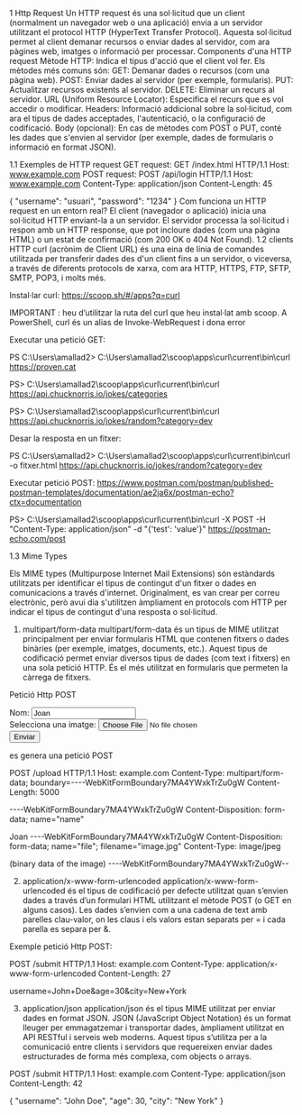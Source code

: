 1 Http Request
Un HTTP request és una sol·licitud que un client (normalment un navegador web o una aplicació) envia a un servidor utilitzant el protocol HTTP (HyperText Transfer Protocol). Aquesta sol·licitud permet al client demanar recursos o enviar dades al servidor, com ara pàgines web, imatges o informació per processar.
Components d'una HTTP request
Mètode HTTP: Indica el tipus d'acció que el client vol fer. Els mètodes més comuns són:
GET: Demanar dades o recursos (com una pàgina web).
POST: Enviar dades al servidor (per exemple, formularis).
PUT: Actualitzar recursos existents al servidor.
DELETE: Eliminar un recurs al servidor.
URL (Uniform Resource Locator): Especifica el recurs que es vol accedir o modificar.
Headers: Informació addicional sobre la sol·licitud, com ara el tipus de dades acceptades, l'autenticació, o la configuració de codificació.
Body (opcional): En cas de mètodes com POST o PUT, conté les dades que s'envien al servidor (per exemple, dades de formularis o informació en format JSON).

1.1 Exemples de HTTP request
GET request:
GET /index.html HTTP/1.1
Host: www.example.com
POST request:
POST /api/login HTTP/1.1
Host: www.example.com
Content-Type: application/json
Content-Length: 45


{
  "username": "usuari",
  "password": "1234"
}
Com funciona un HTTP request en un entorn real?
El client (navegador o aplicació) inicia una sol·licitud HTTP enviant-la a un servidor.
El servidor processa la sol·licitud i respon amb un HTTP response, que pot incloure dades (com una pàgina HTML) o un estat de confirmació (com 200 OK o 404 Not Found).
1.2 clients HTTP
curl (acrònim de Client URL) és una eina de línia de comandes utilitzada per transferir dades des d'un client fins a un servidor, o viceversa, a través de diferents protocols de xarxa, com ara HTTP, HTTPS, FTP, SFTP, SMTP, POP3, i molts més.

Instal·lar curl:  https://scoop.sh/#/apps?q=curl

IMPORTANT : heu d’utilitzar la ruta del curl que heu instal·lat amb scoop. A PowerShell, curl és un alias de Invoke-WebRequest i dona error 

Executar una petició GET:

PS C:\Users\amallad2> C:\Users\amallad2\scoop\apps\curl\current\bin\curl https://proven.cat

PS> C:\Users\amallad2\scoop\apps\curl\current\bin\curl  https://api.chucknorris.io/jokes/categories

PS> C:\Users\amallad2\scoop\apps\curl\current\bin\curl  https://api.chucknorris.io/jokes/random?category=dev



Desar la resposta en un fitxer:

PS C:\Users\amallad2> C:\Users\amallad2\scoop\apps\curl\current\bin\curl -o fitxer.html https://api.chucknorris.io/jokes/random?category=dev


Executar petició POST:  https://www.postman.com/postman/published-postman-templates/documentation/ae2ja6x/postman-echo?ctx=documentation

PS> C:\Users\amallad2\scoop\apps\curl\current\bin\curl -X POST -H "Content-Type: application/json"  -d "{'test': 'value'}" https://postman-echo.com/post

1.3 Mime Types

Els MIME types (Multipurpose Internet Mail Extensions) són estàndards utilitzats per identificar el tipus de contingut d'un fitxer o dades en comunicacions a través d'internet. Originalment, es van crear per correu electrònic, però avui dia s'utilitzen àmpliament en protocols com HTTP per indicar el tipus de contingut d'una resposta o sol·licitud.

1. multipart/form-data
multipart/form-data és un tipus de MIME utilitzat principalment per enviar formularis HTML que contenen fitxers o dades binàries (per exemple, imatges, documents, etc.). Aquest tipus de codificació permet enviar diversos tipus de dades (com text i fitxers) en una sola petició HTTP. És el més utilitzat en formularis que permeten la càrrega de fitxers.

Petició Http POST
<form action="https://example.com/upload" method="POST" enctype="multipart/form-data">
    <label for="name">Nom:</label>
    <input type="text" id="name" name="name" value="Joan">
    <br>
    <label for="file">Selecciona una imatge:</label>
    <input type="file" id="file" name="file">
    <br>
    <input type="submit" value="Enviar">
</form>

es genera una petició POST

POST /upload HTTP/1.1
Host: example.com
Content-Type: multipart/form-data; boundary=----WebKitFormBoundary7MA4YWxkTrZu0gW
Content-Length: 5000


----WebKitFormBoundary7MA4YWxkTrZu0gW
Content-Disposition: form-data; name="name"


Joan
----WebKitFormBoundary7MA4YWxkTrZu0gW
Content-Disposition: form-data; name="file"; filename="image.jpg"
Content-Type: image/jpeg


(binary data of the image)
----WebKitFormBoundary7MA4YWxkTrZu0gW--


2. application/x-www-form-urlencoded
application/x-www-form-urlencoded és el tipus de codificació per defecte utilitzat quan s’envien dades a través d’un formulari HTML utilitzant el mètode POST (o GET en alguns casos). Les dades s’envien com a una cadena de text amb parelles clau-valor, on les claus i els valors estan separats per = i cada parella es separa per &.

Exemple petició Http  POST:

POST /submit HTTP/1.1
Host: example.com
Content-Type: application/x-www-form-urlencoded
Content-Length: 27


username=John+Doe&age=30&city=New+York


3. application/json
application/json és el tipus MIME utilitzat per enviar dades en format JSON. JSON (JavaScript Object Notation) és un format lleuger per emmagatzemar i transportar dades, àmpliament utilitzat en API RESTful i serveis web moderns. Aquest tipus s’utilitza per a la comunicació entre clients i servidors que requereixen enviar dades estructurades de forma més complexa, com objects o arrays.

POST /submit HTTP/1.1
Host: example.com
Content-Type: application/json
Content-Length: 42


{
  "username": "John Doe",
  "age": 30,
  "city": "New York"
}
